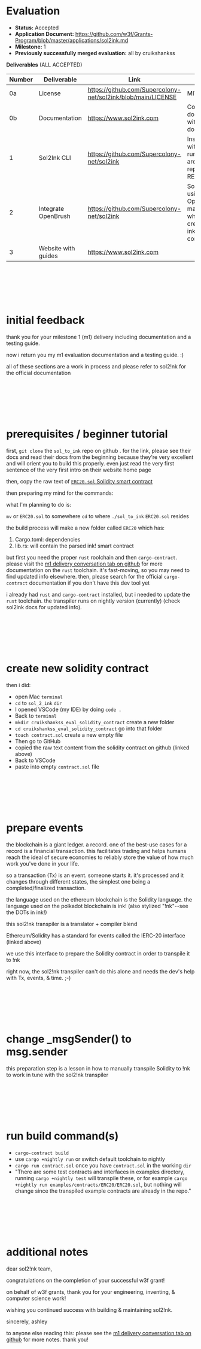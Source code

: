 # Evaluation

- **Status:** Accepted
- **Application Document:** https://github.com/w3f/Grants-Program/blob/master/applications/sol2ink.md
- **Milestone:** 1
- **Previously successfully merged evaluation:** all by cruikshankss

**Deliverables** (ALL ACCEPTED)

| Number | Deliverable         | Link                                                         | Notes                                                                   |
| ------ | ------------------- | ------------------------------------------------------------ | ----------------------------------------------------------------------- |
| 0a     | License             | https://github.com/Supercolony-net/sol2ink/blob/main/LICENSE | MIT License                                                             |
| 0b     | Documentation       | https://www.sol2ink.com                                      | Code is documented with inline docs                                     |
| 1      | Sol2Ink CLI         | https://github.com/Supercolony-net/sol2ink                   | Instructions with how to run Sol2Ink are in the repository README file  |
| 2      | Integrate OpenBrush | https://github.com/Supercolony-net/sol2ink                   | Sol2Ink is using OpenBrush macros when creating the ink! smart contract |
| 3      | Website with guides | https://www.sol2ink.com                                      |                                                                         |

<br>
<br>
<br>
<br>
<br>

# initial feedback

thank you for your milestone 1 (m1) delivery including documentation and a testing guide.

now i return you my m1 evaluation documentation and a testing guide. :)

all of these sections are a work in process and please refer to sol2!nk for the official documentation

<br>
<br>
<br>
<br>
<br>

# prerequisites / beginner tutorial

first, `git clone` the `sol_to_ink` repo on github . for the link, please see their docs and read their docs from the beginning because they're very excellent and will orient you to build this properly. even just read the very first sentence of the very first intro on their website home page

then, copy the raw text of [`ERC20.sol` Solidity smart contract](https://github.com/OpenZeppelin/openzeppelin-contracts/blob/master/contracts/token/ERC20/ERC20.sol)

then preparing my mind for the commands:

what I'm planning to do is:

`mv` or `ERC20.sol` to somewhere
`cd` to where `./sol_to_ink` `ERC20.sol` resides

the build process will make a new folder called `ERC20` which has:

1. Cargo.toml: dependencies
2. lib.rs: will contain the parsed ink! smart contract

but first you need the proper `rust` roolchain and then `cargo-contract`. please visit the [m1 delivery conversation tab on github](https://github.com/w3f/Grant-Milestone-Delivery/pull/533) for more documentation on the `rust` toolchain. it's fast-moving, so you may need to find updated info elsewhere. then, please search for the official `cargo-contract` documentation if you don't have this dev tool yet

i already had `rust` and `cargo-contract` installed, but i needed to update the `rust` toolchain. the transpiler runs on nightly version (currently) (check sol2ink docs for updated info).

<br>
<br>
<br>
<br>
<br>

# create new solidity contract

then i did:

- open Mac `terminal`
- `cd` to `sol_2_ink` `dir`
- I opened VSCode (my IDE) by doing `code .`
- Back to `terminal`
- `mkdir cruikshankss_eval_solidity_contract` create a new folder
- `cd cruikshankss_eval_solidity_contract` go into that folder
- `touch contract.sol` create a new empty file
- Then go to GitHub
- copied the raw text content from the solidity contract on github (linked above)
- Back to VSCode
- paste into empty `contract.sol` file

<br>
<br>
<br>
<br>
<br>

# prepare events

the blockchain is a giant ledger. a record. one of the best-use cases for a record is a financial transaction. this facilitates trading and helps humans reach the ideal of secure economies to reliably store the value of how much work you've done in your life.

so a transaction (Tx) is an event. someone starts it. it's processed and it changes through different states, the simplest one being a completed/finalized transaction.

the language used on the ethereum blockchain is the Solidity language. the language used on the polkadot blockchain is ink! (also stylized "!nk"--see the DOTs in ink!)

this sol2!nk transpiler is a translator + compiler blend

Ethereum/Solidity has a standard for events called the IERC-20 interface (linked above)

we use this interface to prepare the Solidity contract in order to transpile it to !nk

right now, the sol2!nk transpiler can't do this alone and needs the dev's help with Tx, events, & time. ;-)

<br>
<br>
<br>
<br>
<br>

# change \_msgSender() to msg.sender

this preparation step is a lesson in how to manually transpile Solidity to !nk to work in tune with the sol2!nk transpiler

<br>
<br>
<br>
<br>
<br>

# run build command(s)

- `cargo-contract build`
- use `cargo +nightly run` or switch default toolchain to nightly
- `cargo run contract.sol` once you have `contract.sol` in the working `dir`
- "There are some test contracts and interfaces in examples directory, running `cargo +nightly test` will transpile these, or for example `cargo +nightly run examples/contracts/ERC20/ERC20.sol`, but nothing will change since the transpiled example contracts are already in the repo."

<br>
<br>
<br>
<br>
<br>

# additional notes

dear sol2!nk team,

congratulations on the completion of your successful w3f grant!

on behalf of w3f grants, thank you for your engineering, inventing, & computer science work!

wishing you continued success with building & maintaining sol2!nk.

sincerely,
ashley

to anyone else reading this: please see the [m1 delivery conversation tab on github](https://github.com/w3f/Grant-Milestone-Delivery/pull/533) for more notes. thank you!
